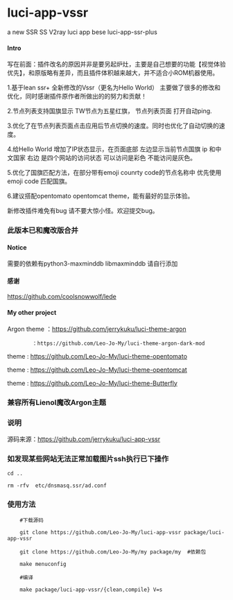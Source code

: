 # luci-app-vssr
a new SSR SS V2ray luci app bese luci-app-ssr-plus

#### Intro
写在前面：插件改名的原因并非是要另起炉灶，主要是自己想要的功能【视觉体验优先】，和原版略有差异，而且插件体积越来越大，并不适合小ROM机器使用。

1.基于lean ssr+ 全新修改的Vssr（更名为Hello World） 主要做了很多的修改和优化，同时感谢插件原作者所做出的的努力和贡献！

2.节点列表支持国旗显示 TW节点为五星红旗， 节点列表页面 打开自动ping.

3.优化了在节点列表页面点击应用后节点切换的速度。同时也优化了自动切换的速度。

4.给Hello World 增加了IP状态显示，在页面底部 左边显示当前节点国旗 ip 和中文国家 右边 是四个网站的访问状态  可以访问是彩色 不能访问是灰色。

5.优化了国旗匹配方法，在部分带有emoji counrty code的节点名称中 优先使用 emoji code 匹配国旗。

6.建议搭配opentomato  opentomcat  theme，能有最好的显示体验。

新修改插件难免有bug 请不要大惊小怪。欢迎提交bug。

###  此版本已和魔改版合并

#### Notice
需要的依赖有python3-maxminddb libmaxminddb 请自行添加

#### 感谢
https://github.com/coolsnowwolf/lede

#### My other project
Argon theme ：https://github.com/jerrykuku/luci-theme-argon
               
            ：https://github.com/Leo-Jo-My/luci-theme-argon-dark-mod
      
theme : https://github.com/Leo-Jo-My/luci-theme-opentomato

theme : https://github.com/Leo-Jo-My/luci-theme-opentomcat

theme : https://github.com/Leo-Jo-My/luci-theme-Butterfly

### 兼容所有Lienol魔改Argon主题

### 说明

源码来源：https://github.com/jerrykuku/luci-app-vssr

### 如发现某些网站无法正常加载图片ssh执行已下操作
    cd ..

    rm -rfv  etc/dnsmasq.ssr/ad.conf

### 使用方法
```Brach
    #下载源码
    
    git clone https://github.com/Leo-Jo-My/luci-app-vssr package/luci-app-vssr
    
    git clone https://github.com/Leo-Jo-My/my package/my  #依赖包
    
    make menuconfig
    
    #编译
    
    make package/luci-app-vssr/{clean,compile} V=s


